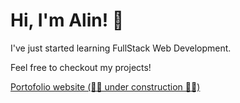 # Hi, I'm Alin! 👋
I've just started learning FullStack Web Development.

Feel free to checkout my projects!

[Portofolio website (🚧👷‍ under construction 👷‍🚧)](https://alin1k.github.io/portofolio/)


